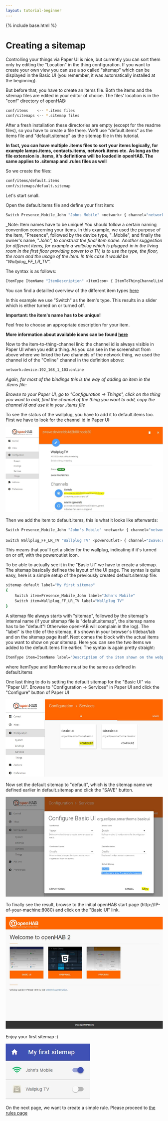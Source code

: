 ```yaml
---
layout: tutorial-beginner
---
```


{% include base.html %}

# Creating a sitemap

Controlling your things via Paper UI is nice, but currently you can sort them only by editing the "Location" in the thing configuration. If you want to create your own view you can use a so called "sitemap" which can be displayed in the Basic UI (you remember, it was automatically installed at the beginning).

But before that, you have to create an items file. Both the items and the sitemap files are edited in your editor of choice. The files' location is in the "conf" directory of openHAB:

```bash
conf/items    <-- *.items files
conf/sitemaps <-- *.sitemap files
```

After a fresh installation these directories are empty (except for the readme files), so you have to create a file there. We'll use "default.items" as the items file and "default.sitemap" as the sitemap file in this tutorial. 

**In fact, you can have multiple .items files to sort your items logically, for example lamps.items, contacts.items, network.items etc.**
**As long as the file extension is .items, it's definitions will be loaded in openHAB. The same applies to .sitemap and .rules files as well**

So we create the files:

```bash
conf/items/default.items
conf/sitemaps/default.sitemap
```

Let's start small.

Open the default.items file and define your first item:

```bash
Switch Presence_Mobile_John "Johns Mobile" <network> { channel="network:device:192_168_1_103:online" }
```

_Note: Item names have to be unique! You should follow a certain naming convention concerning your items. In this example, we used the purpose of the item, "Presence", followed by the device type, "_Mobile", and finally the owner's name, "_John", to construct the final item name. Another suggestion for different items, for example a wallplug which is plugged-in in the living room in the first floor providing power to a TV, is to use the type, the floor, the room and the usage of the item. In this case it would be "Wallplug_FF_LR_TV"._

The syntax is as follows:

```bash
ItemType ItemName "ItemDescription" <ItemIcon> { ItemToThingChannelLink }
```

You can find a detailled overview of the different item types [here]({{base}}/configuration/items.html)

In this example we use "Switch" as the item's type. This results in a slider which is either turned on or turned off.

**Important: the item's name has to be unique!**

Feel free to choose an appropriate description for your item.

**More information about available icons can be found [here]({{base}}/configuration/items.html#icons)**


Now to the item-to-thing-channel link: the channel id is always visible in Paper UI when you edit a thing. As you can see in the screenshot from above where we linked the two channels of the network thing, we used the channel id of the "Online" channel in the definition above:

```bash
network:device:192_168_1_103:online
```

_Again, for most of the bindings this is the way of adding an item in the .items file:_

_Browse to your Paper UI, go to "Configuration -> Things", click on the thing you want to add, find the channel of the thing you want to add, copy the channel id and use it in your .items file_

To see the status of the wallplug, you have to add it to default.items too. First we have to look for the channel id in Paper UI:

![](images/picture_23.jpg)

Then we add the item to default.items, this is what it looks like afterwards:

```bash
Switch Presence_Mobile_John "John's Mobile" <network> { channel="network:device:192_168_1_103:online" }

Switch Wallplug_FF_LR_TV "Wallplug TV" <poweroutlet> { channel="zwave:device:bb4d2b80:node30:switch_binary" }
```

This means that you'll get a slider for the wallplug, indicating if it's turned on or off, with the poweroutlet icon.

To be able to actually see it in the "Basic UI" we have to create a sitemap. The sitemap basically defines the layout of the UI page. The syntax is quite easy, here is a simple setup of the previously created default.sitemap file:

```bash
sitemap default label="My first sitemap"
{
    Switch item=Presence_Mobile_John label="John's Mobile"
    Switch item=Wallplug_FF_LR_TV label="Wallplug TV"
}
```

A sitemap file always starts with "sitemap", followed by the sitemap's internal name (if your sitemap file is "default.sitemap", the sitemap name has to be "default"! Otherwise openHAB will complain in the log). The "label" is the title of the sitemap, it's shown in your browser's titlebar/tab and on the sitemap page itself.
Next comes the block with the actual items you want to show on your sitemap. Here you can see the two items we added to the default.items file earlier.
The syntax is again pretty straight:

```bash
ItemType item=ItemName label="Description of the item shown on the webpage"
```

where ItemType and ItemName must be the same as defined in default.items

One last thing to do is setting the default sitemap for the "Basic UI" via "Paper UI". Browse to "Configuration -> Services" in Paper UI and click the "Configure" button of Paper UI

![](images/picture_24.jpg)

Now set the default sitemap to "default", which is the sitemap name we defined earlier in default.sitemap and click the "SAVE" button.

![](images/picture_25.jpg)

To finally see the result, browse to the initial openHAB start page (http://IP-of-your-machine:8080) and click on the "Basic UI" link.

![](images/picture_03.jpg)

Enjoy your first sitemap :)

![](images/picture_26.jpg)

On the next page, we want to create a simple rule. Please proceed to [the rules page]({{base}}/tutorials/beginner/rules.html)

